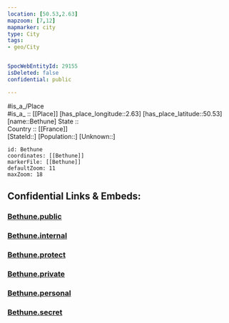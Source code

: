 ```yaml
---
location: [50.53,2.63] 
mapzoom: [7,12] 
mapmarker: city 
type: City
tags:
- geo/City


SpocWebEntityId: 29155
isDeleted: false
confidential: public

---
```

#is_a_/Place  
#is_a_ :: [[Place]] 
[has_place_longitude::2.63] 
[has_place_latitude::50.53] 
[name::Bethune] 
State ::  
Country :: [[France]]  
[StateId::] 
[Population::] 
[Unknown::] 


```leaflet
id: Bethune
coordinates: [[Bethune]] 
markerFile: [[Bethune]] 
defaultZoom: 11 
maxZoom: 18
```


## Confidential Links & Embeds: 

### [Bethune.public](/_public/\Earth\Continent\Europe\Europe~West\France\regions~France\Hauts-de-France\departments~Hauts-de-France\Pas-de-Calais\communes~Pas-de-Calais\Béthune\cities~BéthuneBethune.public.md) 

### [Bethune.internal](/_internal/\Earth\Continent\Europe\Europe~West\France\regions~France\Hauts-de-France\departments~Hauts-de-France\Pas-de-Calais\communes~Pas-de-Calais\Béthune\cities~BéthuneBethune.internal.md) 

### [Bethune.protect](/_protect/\Earth\Continent\Europe\Europe~West\France\regions~France\Hauts-de-France\departments~Hauts-de-France\Pas-de-Calais\communes~Pas-de-Calais\Béthune\cities~BéthuneBethune.protect.md) 

### [Bethune.private](/_private/\Earth\Continent\Europe\Europe~West\France\regions~France\Hauts-de-France\departments~Hauts-de-France\Pas-de-Calais\communes~Pas-de-Calais\Béthune\cities~BéthuneBethune.private.md) 

### [Bethune.personal](/_personal/\Earth\Continent\Europe\Europe~West\France\regions~France\Hauts-de-France\departments~Hauts-de-France\Pas-de-Calais\communes~Pas-de-Calais\Béthune\cities~BéthuneBethune.personal.md) 

### [Bethune.secret](/_secret/\Earth\Continent\Europe\Europe~West\France\regions~France\Hauts-de-France\departments~Hauts-de-France\Pas-de-Calais\communes~Pas-de-Calais\Béthune\cities~BéthuneBethune.secret.md)

